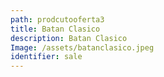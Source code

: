 ```yaml
---
path: prodcutooferta3
title: Batan Clasico
description: Batan Clasico
Image: /assets/batanclasico.jpeg
identifier: sale
---
```


